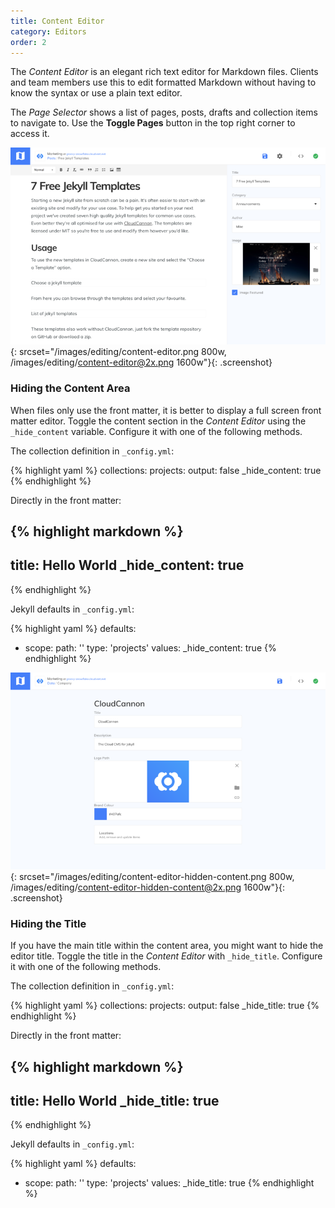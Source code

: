 ```yaml
---
title: Content Editor
category: Editors
order: 2
---
```


The *Content Editor* is an elegant rich text editor for Markdown files.
Clients and team members use this to edit formatted Markdown without having to know the syntax or use a plain text editor.

The *Page Selector* shows a list of pages, posts, drafts and collection items to navigate to.
Use the **Toggle Pages** button in the top right corner to access it.

![Content Editor](/images/editing/content-editor.png){: srcset="/images/editing/content-editor.png 800w, /images/editing/content-editor@2x.png 1600w"}{: .screenshot}


### Hiding the Content Area

When files only use the front matter, it is better to display a full screen front matter editor. Toggle the content section in the *Content Editor* using the `_hide_content` variable. Configure it with one of the following methods.

The collection definition in `_config.yml`:

{% highlight yaml %}
collections:
  projects:
    output: false
    _hide_content: true
{% endhighlight %}

Directly in the front matter:

{% highlight markdown %}
---
title: Hello World
_hide_content: true
---
{% endhighlight %}

Jekyll defaults in `_config.yml`:

{% highlight yaml %}
defaults:
  - scope:
      path: ''
      type: 'projects'
    values:
      _hide_content: true
{% endhighlight %}

![Content Editor with no content section](/images/editing/content-editor-hidden-content.png){: srcset="/images/editing/content-editor-hidden-content.png 800w, /images/editing/content-editor-hidden-content@2x.png 1600w"}{: .screenshot}

### Hiding the Title

If you have the main title within the content area, you might want to hide the editor title. Toggle the title in the *Content Editor* with `_hide_title`. Configure it with one of the following methods.

The collection definition in `_config.yml`:

{% highlight yaml %}
collections:
  projects:
    output: false
    _hide_title: true
{% endhighlight %}

Directly in the front matter:

{% highlight markdown %}
---
title: Hello World
_hide_title: true
---
{% endhighlight %}

Jekyll defaults in `_config.yml`:

{% highlight yaml %}
defaults:
  - scope:
      path: ''
      type: 'projects'
    values:
      _hide_title: true
{% endhighlight %}
